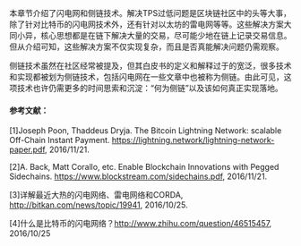 本章节介绍了闪电网和侧链技术。解决TPS过低问题是区块链社区中的头等大事，除了针对比特币的闪电网技术外，还有针对以太坊的雷电网等等。这些解决方案大同小异，核心思想都是在链下解决大量的交易，尽可能少地在链上记录交易信息。但从介绍可知，这些解决方案不仅实现复杂，而且是否真能解决问题仍需观察。

侧链技术虽然在社区经常被提及，但其白皮书的定义和解释过于的宽泛，很多技术和实现都被划为侧链技术，包括闪电网在一些文章中也被称为侧链。由此可见，这项技术也许仍需更多的时间思索和沉淀：“何为侧链”以及该如何真正实现落地。

#### 参考文献：

\[1\]Joseph Poon, Thaddeus Dryja. The Bitcoin Lightning Network: scalable Off-Chain Instant Payment. https://lightning.network/lightning-network-paper.pdf, 2016/11/21. 

\[2\]A. Back, Matt Corallo, etc. Enable Blockchain Innovations with Pegged Sidechains. https://www.blockstream.com/sidechains.pdf, 2016/11/21. 

\[3\]详解最近大热的闪电网络、雷电网络和CORDA, http://bitkan.com/news/topic/19941, 2016/10/25. 

\[4\]什么是比特币的闪电网络？http://www.zhihu.com/question/46515457, 2016/10/25



